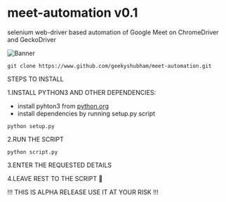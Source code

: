 # meet-automation v0.1
selenium web-driver based automation of Google Meet on ChromeDriver and GeckoDriver

![Banner](https://github.com/geekyshubham/meet-automation/blob/master/images/banner.png)

```
git clone https://www.github.com/geekyshubham/meet-automation.git
```

STEPS TO INSTALL

1.INSTALL PYTHON3 AND OTHER DEPENDENCIES:
* install pyhton3 from [python.org](www.python.org)
* install dependencies by running setup.py script 

```python setup.py```

2.RUN THE SCRIPT

```python script.py```

3.ENTER THE REQUESTED DETAILS

4.LEAVE REST TO THE SCRIPT 🤗

!!! THIS IS ALPHA RELEASE USE IT AT YOUR RISK !!!
